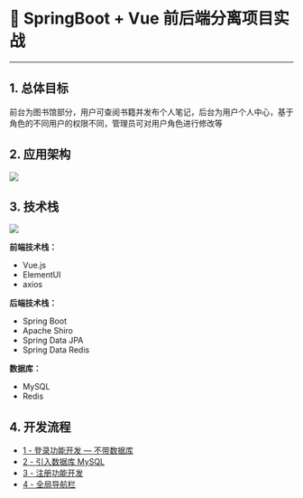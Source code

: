 # 🚀 SpringBoot + Vue 前后端分离项目实战

---

## 1. 总体目标 

前台为图书馆部分，用户可查阅书籍并发布个人笔记，后台为用户个人中心，基于角色的不同用户的权限不同，管理员可对用户角色进行修改等

## 2. 应用架构

![](https://gitee.com/veal98/images/raw/master/img/20200725112109.png)

## 3. 技术栈

![](https://gitee.com/veal98/images/raw/master/img/20200725112139.png)

**前端技术栈：**

- Vue.js
- ElementUI
- axios

**后端技术栈：**

- Spring Boot
- Apache Shiro
- Spring Data JPA
- Spring Data Redis

**数据库：**

- MySQL
- Redis

## 4. 开发流程

- [1 - 登录功能开发 — 不带数据库](Java/项目/cswiki/1-登录(不带数据库))
- [2 - 引入数据库 MySQL](Java/项目/cswiki/2-引入数据库)
- [3 - 注册功能开发](Java/项目/cswiki/3-注册)
- [4 - 全局导航栏](Java/项目/cswiki/4-全局导航栏)